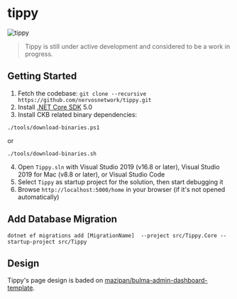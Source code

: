 # tippy

![tippy](https://github.com/nervosnetwork/tippy/workflows/tippy/badge.svg)

> Tippy is still under active development and considered to be a work in progress.

## Getting Started

1. Fetch the codebase: `git clone --recursive https://github.com/nervosnetwork/tippy.git`
2. Install [.NET Core SDK](https://www.microsoft.com/net/download) 5.0
3. Install CKB related binary dependencies:
  ```shell
  ./tools/download-binaries.ps1
  ```
  or
  ```shell
  ./tools/download-binaries.sh
  ```
4. Open `Tippy.sln` with Visual Studio 2019 (v16.8 or later), Visual Studio 2019 for Mac (v8.8 or later), or Visual Studio Code
5. Select `Tippy` as startup project for the solution, then start debugging it
6. Browse `http://localhost:5000/home` in your browser (if it's not opened automatically)

## Add Database Migration

```shell
dotnet ef migrations add [MigrationName]  --project src/Tippy.Core --startup-project src/Tippy
```

## Design

Tippy's page design is baded on [mazipan/bulma-admin-dashboard-template](https://github.com/mazipan/bulma-admin-dashboard-template).

